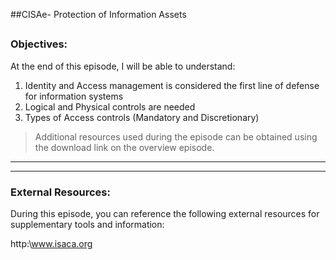 ##CISAe- Protection of Information Assets
##
### Objectives:

At the end of this episode, I will be able to understand:

1. Identity and Access management is considered the first line of defense for information systems
2. Logical and Physical controls are needed
3. Types of Access controls (Mandatory and Discretionary)



	

>Additional resources used during the episode can be obtained using the download link on the overview episode.

-----------------------------------------------------------






-----------------------------------------------------------
### External Resources:

During this episode, you can reference the following external resources for supplementary tools and information:

http:\www.isaca.org
